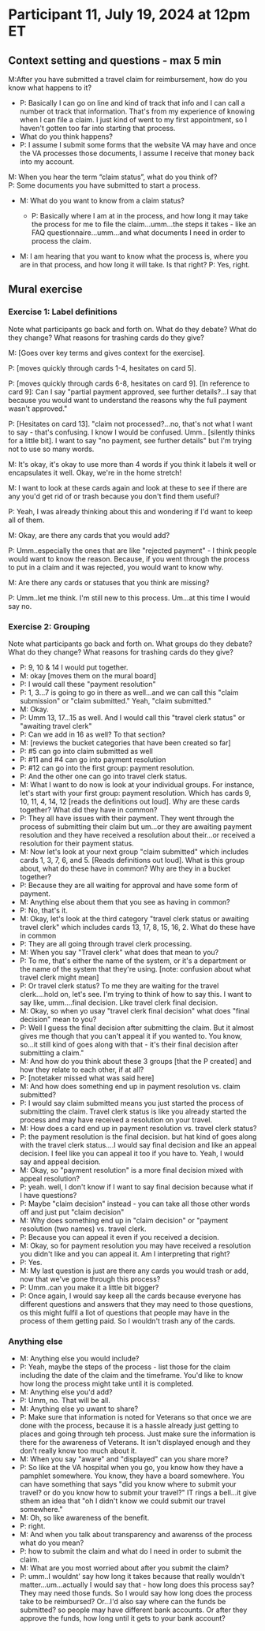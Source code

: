 # Participant 11, July 19, 2024 at 12pm ET

## **Context setting and questions - max 5 min**

M:After you have submitted a travel claim for reimbursement, how do you know what happens to it? 
* P: Basically I can go on line and kind of track that info and I can call a number ot track that information. That's from my experience of knowing when I can file a claim. I just kind of went to my first appointment, so I haven't gotten too far into starting that process. 
* What do you think happens?
* P: I assume I submit some forms that the website VA may have and once the VA processes those documents,  I assume I receive that money back into my account. 


M: When you hear the term “claim status”, what do you think of?  
P: Some documents you have submitted to start a process. 

* M: What do you want to know from a claim status?
   * P: Basically where I am at in the process, and how long it may take the process for me to file the claim...umm...the steps it takes - like an FAQ questionnaire...umm...and what documents I need in order to process the claim. 

* M: I am hearing that you want to know what the process is, where you are in that process, and how long it will take. Is that right? 
P: Yes, right. 


## **Mural exercise**

### Exercise 1: Label definitions 

Note what participants go back and forth on.  What do they debate? What do they change? What reasons for trashing cards do they give?

M: [Goes over key terms and gives context for the exercise]. 

P: [moves quickly through cards 1-4, hesitates on card 5].

P: [moves quickly through cards 6-8, hesitates on card 9]. [In reference to card 9]: Can I say "partial payment approved, see further details?...I say that because you would want to understand the reasons why the full payment wasn't approved."

P: [Hesitates on card 13]. "claim not processed?...no, that's not what I want to say - that's confusing. I know I would be confused. Umm.. [silently thinks for a little bit]. I want to say "no payment, see further details" but I'm trying not to use so many words. 

M: It's okay, it's okay to use more than 4 words if you think it labels it well or encapsulates it well. Okay, we're in the home stretch! 


M: I want to look at these cards again and look at these to see if there are any you'd get rid of or trash because you don't find them useful? 

P: Yeah, I was already thinking about this and wondering if I'd want to keep all of them. 

M: Okay, are there any cards that you would add? 

P: Umm..especially the ones that are like "rejected payment" - I think people would want to know the reason. Because, if you went through the process to put in a claim and it was rejected, you would want to know why. 

M: Are there any cards or statuses that you think are missing? 

P: Umm..let me think. I'm still new to this process. Um...at this time I would say no. 


### Exercise 2: Grouping

Note what participants go back and forth on.  What groups do they debate? What do they change? What reasons for trashing cards do they give?

* P: 9, 10 & 14 I would put together. 
* M: okay [moves them on the mural board]
* P: I would call these "payment resolution" 
* P: 1, 3...7 is going to go in there as well...and we can call this "claim submission" or "claim submitted." Yeah, "claim submitted." 
* M: Okay.
* P: Umm 13, 17...15 as well. And I would call this "travel clerk status" or "awaiting travel clerk" 
* P: Can we add in 16 as well? To that section? 
* M: [reviews the bucket categories that have been created so far]
* P: #5 can go into claim submitted as well
* P: #11 and #4 can go into payment resolution
* P: #12 can go into the first group: payment resolution. 
* P: And the other one can go into travel clerk status. 
* M: What I want to do now is look at your individual groups. For instance, let's start with your first group: payment resolution. Which has cards 9, 10, 11, 4, 14, 12 [reads the definitions out loud]. Why are these cards together? What did they have in common? 
* P: They all have issues with their payment. They went through the process of submitting their claim but um...or they are awaiting payment resolution and they have received a resolution about their...or received a resolution for their payment status. 
* M: Now let's look at your next group "claim submitted" which includes cards 1, 3, 7, 6, and 5. [Reads definitions out loud]. What is this group about, what do these have in common? Why are they in a bucket together? 
* P: Because they are all waiting for approval and have some form of payment. 
* M: Anything else about them that you see as having in common? 
* P: No, that's it. 
* M: Okay, let's look at the third category "travel clerk status or awaiting travel clerk" which includes cards 13, 17, 8, 15, 16, 2. What do these have in common 
* P: They are all going through travel clerk processing.
* M: When you say "Travel clerk" what does that mean to you? 
* P: To me, that's either the name of the system, or it's a department or the name of the system that they're using. [note: confusion about what travel clerk might mean] 
* P: Or travel clerk status? To me they are waiting for the travel clerk....hold on, let's see. I'm trying to think of how to say this. I want to say like, umm....final decision. Like travel clerk final decision.
* M: Okay, so when yo usay "travel clerk final decision" what does "final decision" mean to you? 
* P: Well I guess the final decision after submitting the claim. But it almost gives me though that you can't appeal it if you wanted to. You know, so...it still kind of goes along with that - it's their final decision after submitting a claim." 
* M: And how do you think about these 3 groups [that the P created] and how they relate to each other, if at all? 
* P: [notetaker missed what was said here]
* M: And how does something end up in payment resolution vs. claim submitted?
* P: I would say claim submitted means you just started the process of submitting the claim. Travel clerk status is like you already started the process and may have received a resolution on your travel. 
* M: How does a card end up in payment resolution vs. travel clerk status? 
* P: the payment resolution is the final decision. but hat kind of goes along with the travel clerk status....I would say final decision and like an appeal decision. I feel like you can appeal it too if you have to. Yeah, I would say and appeal decision.
* M: Okay, so "payment resolution" is a more final decision mixed with appeal resolution? 
* P: yeah. well, I don't know if I want to say final decision because what if I have questions? 
* P: Maybe "claim decision" instead - you can take all those other words off and just put "claim decision" 
* M: Why does something end up in "claim decision" or "payment resolution (two names) vs. travel clerk. 
* P: Because you can appeal it even if you received a decision.
* M: Okay, so for payment resolution you may have received a resolution you didn't like and you can appeal it. Am I interpreting that right? 
* P: Yes. 
* M: My last question is just are there any cards you would trash or add, now that we've gone through this process? 
* P: Umm..can you make it a little bit bigger? 
* P: Once again, I would say keep all the cards because everyone has different questions and answers that they may need to those questions, os this might fulfil a llot of questions that people may have in the process of them getting paid. So I wouldn't trash any of the cards. 

### Anything else
* M: Anything else you would include? 
* P: Yeah, maybe the steps of the process - list those for the claim including the date of the claim and the timeframe. You'd like to know how long the process might take until it is completed. 
* M: Anything else you'd add?
* P: Umm, no. That will be all. 
* M: Anything else yo uwant to share? 
* P: Make sure that information is noted for Veterans so that once we are done with the process, because it is a hassle already just getting to places and going through teh process. Just make sure the information is there for the awareness of Veterans. It isn't displayed enough and they don't really know too much about it. 
* M: When you say "aware" and "displayed" can you share more? 
* P: So like at the VA hospital when you go, you know how they have a pamphlet somewhere. You know, they have a board somewhere. You can have something that says "did you know where to submit your travel? or do you know how to submit your travel?" IT rings a bell...it give sthem an idea that "oh I didn't know we could submit our travel somewhere." 
* M: Oh, so like awareness of the benefit. 
* P: right. 
* M: And when you talk about transparency and awarenss of the process what do you mean? 
* P: how to submit the claim and what do I need in order to submit the claim. 
* M: What are you most worried about after you submit the claim? 
* P: umm..I wouldnt' say how long it takes because that really wouldn't matter...um...actually I would say that - how long does this process say? They may need those funds. So I would say how long does the process take to be reimbursed? Or...I'd also say where can the funds be submitted? so people may have different bank accounts. Or after they approve the funds, how long until it gets to your bank account? 
